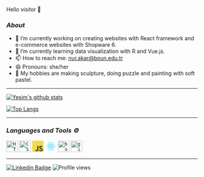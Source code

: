   Hello visitor :wave:
### <i>About</i>
- 🔭 I’m currently working on creating websites with React framework and e-commerce websites with Shopware 6.
- 🌱 I’m currently learning data visualization with R and Vue.js.
- 📫 How to reach me: nur.akar@boun.edu.tr
- 😄 Pronouns: she/her
- :art: My hobbies are making sculpture, doing puzzle and painting with soft pastel.

---------------------------------------------------------------------------------------------------------------------------------------------------------------------------------

 [![Yesim's github stats](https://github-readme-stats.vercel.app/api?username=yesimnurakar&theme=material-palenight&count_private=true&hide=contribs)](https://github.com/yesimnurakar/github-readme-stats)

[![Top Langs](https://github-readme-stats.vercel.app/api/top-langs/?username=yesimnurakar&theme=material-palenight&hide=Jupyter&layout=compact)](https://github.com/yesimnurakar/github-readme-stats)

---------------------------------------------------------------------------------------------------------------------------------------------------------------------------------
### <i>Languages and Tools ⚙</i>

<code><img width="30px" height="30" src="https://cdn-icons-png.flaticon.com/512/1216/1216733.png" title="HTML5"></code>
<code><img width="30px" height="30" src="https://icon-library.com/images/css3-icon/css3-icon-28.jpg" title="CSS3"></code>
<code><img width="30px" height="30" src="https://raw.githubusercontent.com/github/explore/80688e429a7d4ef2fca1e82350fe8e3517d3494d/topics/javascript/javascript.png" title="javascript"></code>
<code><img width="30px" height="30" src="https://raw.githubusercontent.com/github/explore/80688e429a7d4ef2fca1e82350fe8e3517d3494d/topics/react/react.png" title="react"></code>
<code><img width="30px" height="30" src="https://raw.githubusercontent.com/jmnote/z-icons/master/svg/bootstrap.svg" title="bootstrap"></code>
<code><img width="30px" height="30" src="https://upload.wikimedia.org/wikipedia/commons/thumb/3/3f/Git_icon.svg/1024px-Git_icon.svg.png" title="git"></code>

---------------------------------------------------------------------------------------------------------------------------------------------------------------------------------



[![Linkedin Badge](https://img.shields.io/badge/-yesimnurakar-darkblue?style=flat-square&logo=Linkedin&logoColor=white&link=https://www.linkedin.com/in/yesimnurakar//)](https://www.linkedin.com/in/yesimnurakar/)  ![Profile views](https://gpvc.arturio.dev/yesimnurakar) 
